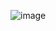 ![image](https://user-images.githubusercontent.com/69478896/209933072-6b56ba8a-795b-49d3-94ca-5149cb2b05a3.png)
